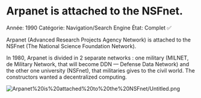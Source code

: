 # Arpanet is attached to the NSFnet.

Année: 1990
Catégorie: Navigation/Search Engine
État: Complet ✅

Arpanet (Advanced Research Projects Agency Network) is attached to the NSFnet (The National Science Foundation Network).

In 1980, Arpanet is divided in 2 separate networks : one military (MILNET, de Military Network, that will become  DDN — Defense Data Network) and the other one university (NSFnet), that militaries gives to the civil world. The constructors wanted a decentralized computing.

![Arpanet%20is%20attached%20to%20the%20NSFnet/Untitled.png](Arpanet%20is%20attached%20to%20the%20NSFnet/Untitled.png)